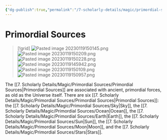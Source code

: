 ```yaml
---
{"dg-publish":true,"permalink":"/7-scholarly-details/magic/primordial-sources/primordial-sources/"}
---
```


# Primordial Sources

>[!grid]
>![Pasted image 20230119150145.png](/img/user/x.%20Assets/Attachments/Images/Uploads/Pasted%20image%2020230119150145.png)
>![Pasted image 20230119150209.png](/img/user/x.%20Assets/Attachments/Images/Uploads/Pasted%20image%2020230119150209.png)
>![Pasted image 20230119150228.png](/img/user/x.%20Assets/Attachments/Images/Uploads/Pasted%20image%2020230119150228.png)
>![Pasted image 20230119145942.png](/img/user/x.%20Assets/Attachments/Images/Uploads/Pasted%20image%2020230119145942.png)
>![Pasted image 20230119150109.png](/img/user/x.%20Assets/Attachments/Images/Uploads/Pasted%20image%2020230119150109.png)
>![Pasted image 20230119150957.png](/img/user/x.%20Assets/Attachments/Images/Uploads/Pasted%20image%2020230119150957.png)

The [[7. Scholarly Details/Magic/Primordial Sources/Primordial Sources\|Primordial Sources]] are associated with ancient, primordial forces, as old as the Universe itself. There are six [[7. Scholarly Details/Magic/Primordial Sources/Primordial Sources\|Primordial Sources]]: the [[7. Scholarly Details/Magic/Primordial Sources/Sky\|Sky]], the [[7. Scholarly Details/Magic/Primordial Sources/Ocean\|Ocean]], the [[7. Scholarly Details/Magic/Primordial Sources/Earth\|Earth]], the [[7. Scholarly Details/Magic/Primordial Sources/Sun\|Sun]], the [[7. Scholarly Details/Magic/Primordial Sources/Moon\|Moon]], and the [[7. Scholarly Details/Magic/Primordial Sources/Stars\|Stars]]. 